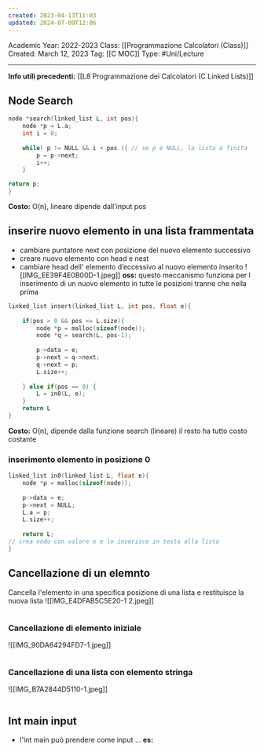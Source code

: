 ```yaml
---
created: 2023-04-13T11:03
updated: 2024-07-09T12:06
---
```

Academic Year: 2022-2023
Class: [[Programmazione Calcolatori (Class)]]
Created: March 12, 2023
Tag: [[C MOC]]
Type: #Uni/Lecture 

---
**Info utili precedenti:** [[L8 Programmazione dei Calcolatori (C Linked Lists)]]

## Node Search
```c
node *search(linked_list L, int pos){
	node *p = L.a;
	int i = 0;
	
	while( p != NULL && i < pos ){ // se p è NULL, la lista è finita
		p = p->next;
		i++;
	}

return p;
}
```
**Costo:** O(n), lineare dipende dall'input pos

## inserire nuovo elemento in una lista frammentata 
- cambiare puntatore next con posizione del nuovo elemento successivo 
- creare nuovo elemento con head e nest
- cambiare head dell' elemento d’eccessivo al nuovo elemento inserito ![[IMG_EE39F4E0B00D-1.jpeg]]
**oss:** questo meccanismo funziona per l inserimento di un nuovo elemento in tutte le posizioni tranne che nella prima

```c
linked_list insert(linked_list L, int pos, float e){
	
	if(pos > 0 && pos <= L.size){
		node *p = malloc(sizeof(node));
		node *q = search(L, pos-1);
		
		p->data = e;
		p->next = q->next;
		q->next = p;
		L.size++;
		
	} else if(pos == 0) {
		L = in0(L, e);
	}
	return L
}
```
**Costo:** O(n), dipende dalla funzione search (lineare) il resto ha tutto costo costante

### inserimento elemento in posizione 0
```c
linked_list in0(linked_list L, float e){
	node *p = malloc(sizeof(node));
	
	p->data = e;
	p->next = NULL;
	L.a = p;
	L.size++;
	
	return L;
// crea nodo con valore e e lo inserisce in testa alla lista
}
```

## Cancellazione di un elemnto 
Cancella l'elemento in una specifica posizione di una lista e restituisce la nuova lista
![[IMG_E4DFAB5C5E20-1 2.jpeg]]

```c


```


### Cancellazione di elemento iniziale

![[IMG_90DA64294FD7-1.jpeg]]

```c

```

### Cancellazione di una lista con elemento stringa

![[IMG_B7A2844D5110-1.jpeg]]

```c

```

## Int main input

- l'int main può prendere come input ...
**es:**

```c

```